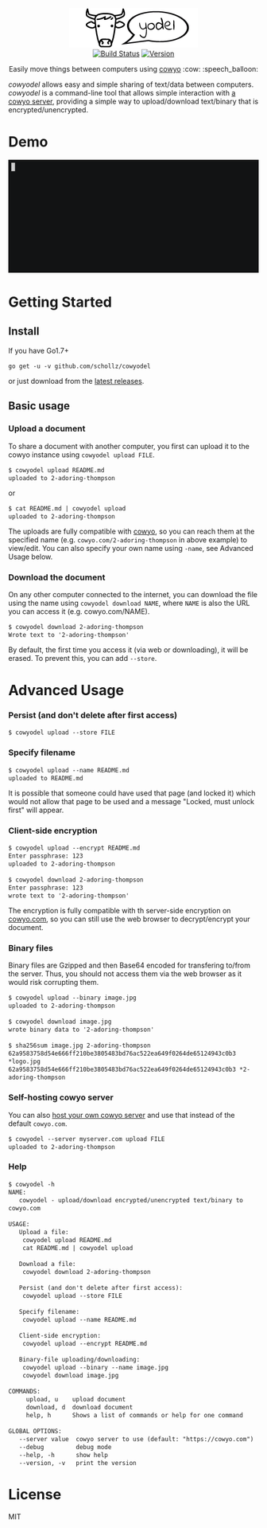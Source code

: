 <p align="center">
<img
    src="logo.png"
    width="260" height="80" border="0" alt="cowyodel">
<br>
<a href="https://travis-ci.org/schollz/cowyodel"><img src="https://img.shields.io/travis/schollz/cowyodel.svg?style=flat-square" alt="Build Status"></a>
<a href="https://github.com/schollz/cowyodel/releases/latest"><img src="https://img.shields.io/badge/version-0.1.0-brightgreen.svg?style=flat-square" alt="Version"></a>
</p>

<p align="center">Easily move things between computers using  <a href="https://github.com/schollz/cowyo">cowyo</a>  :cow: :speech_balloon:</p>

*cowyodel* allows easy and simple sharing of text/data between computers.  *cowyodel* is a command-line tool that allows simple interaction with [a cowyo server](https://github.com/schollz/cowyo), providing a simple way to upload/download text/binary that is encrypted/unencrypted.

Demo
====

[![asciicast](demo.gif)](https://asciinema.org/a/Oq6enXjipBXqFcugqV7mSvdpR)

Getting Started
===============

## Install

If you have Go1.7+

```
go get -u -v github.com/schollz/cowyodel
```

or just download from the [latest releases](https://github.com/schollz/cowyodel/releases/latest).

## Basic usage 

### Upload a document

To share a document with another computer, you first can upload it to the cowyo instance using `cowyodel upload FILE`.

```
$ cowyodel upload README.md
uploaded to 2-adoring-thompson
```
or
```
$ cat README.md | cowyodel upload
uploaded to 2-adoring-thompson
```

The uploads are fully compatible with [cowyo](https://cowyo.com), so you can reach them at the specified name (e.g.  `cowyo.com/2-adoring-thompson` in above example) to view/edit. You can also specify your own name using `-name`, see Advanced Usage below.

### Download the document

On any other computer connected to the internet, you can download the file using the name using `cowyodel download NAME`, where `NAME` is also the URL you can access it (e.g. cowyo.com/NAME).

```
$ cowyodel download 2-adoring-thompson
Wrote text to '2-adoring-thompson'
```

By default, the first time you access it (via web or downloading), it will be erased. To prevent this, you can add `--store`.


Advanced Usage
===============

### Persist (and don't delete after first access)

```
$ cowyodel upload --store FILE
```


### Specify filename

```
$ cowyodel upload --name README.md
uploaded to README.md
```

It is possible that someone could have used that page (and locked it) which would not allow that page to be used and a message "Locked, must unlock first" will appear.

### Client-side encryption

```
$ cowyodel upload --encrypt README.md
Enter passphrase: 123
uploaded to 2-adoring-thompson

$ cowyodel download 2-adoring-thompson
Enter passphrase: 123
wrote text to '2-adoring-thompson'
```

The encryption is fully compatible with th server-side encryption on [cowyo.com](https://cowyo.com), so you can still use the web browser to decrypt/encrypt your document.

### Binary files

Binary files are Gzipped and then Base64 encoded for transfering to/from the server. Thus, you should not access them via the web browser as it would risk corrupting them.

```
$ cowyodel upload --binary image.jpg
uploaded to 2-adoring-thompson

$ cowyodel download image.jpg
wrote binary data to '2-adoring-thompson'

$ sha256sum image.jpg 2-adoring-thompson
62a9583758d54e666ff210be3805483bd76ac522ea649f0264de65124943c0b3 *logo.jpg
62a9583758d54e666ff210be3805483bd76ac522ea649f0264de65124943c0b3 *2-adoring-thompson
```

### Self-hosting cowyo server

You can also [host your own cowyo server](https://github.com/schollz/cowyo) and use that instead of the default `cowyo.com`. 

```
$ cowyodel --server myserver.com upload FILE
uploaded to 2-adoring-thompson
```

### Help

```
$ cowyodel -h
NAME:
   cowyodel - upload/download encrypted/unencrypted text/binary to cowyo.com

USAGE:
   Upload a file:
    cowyodel upload README.md
    cat README.md | cowyodel upload
   
   Download a file:
    cowyodel download 2-adoring-thompson

   Persist (and don't delete after first access):
    cowyodel upload --store FILE

   Specify filename:
    cowyodel upload --name README.md

   Client-side encryption:
    cowyodel upload --encrypt README.md

   Binary-file uploading/downloading:
    cowyodel upload --binary --name image.jpg
    cowyodel download image.jpg

COMMANDS:
     upload, u    upload document
     download, d  download document
     help, h      Shows a list of commands or help for one command

GLOBAL OPTIONS:
   --server value  cowyo server to use (default: "https://cowyo.com")
   --debug         debug mode
   --help, -h      show help
   --version, -v   print the version
```

License
========

MIT
